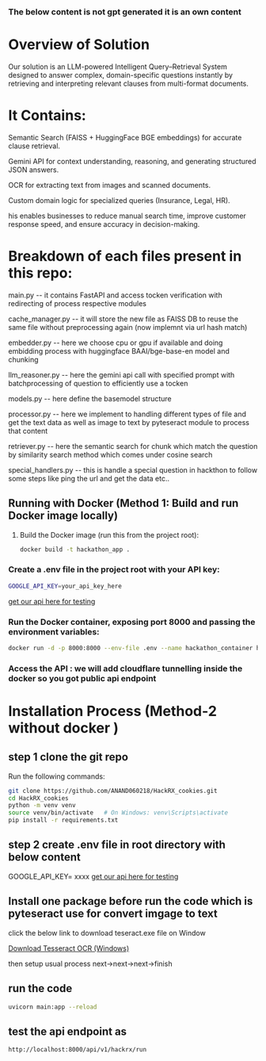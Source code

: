 ### The below content is not gpt generated it is an own content ###
# Overview of Solution 

Our solution is an LLM-powered Intelligent Query–Retrieval System designed to answer complex, domain-specific questions instantly by retrieving and interpreting relevant clauses from multi-format documents.

# It Contains: 

Semantic Search (FAISS + HuggingFace BGE embeddings) for accurate clause retrieval.

Gemini API for context understanding, reasoning, and generating structured JSON answers.

OCR for extracting text from images and scanned documents.

Custom domain logic for specialized queries (Insurance, Legal, HR).

his enables businesses to reduce manual search time, improve customer response speed, and ensure accuracy in decision-making.

# Breakdown of each files present in this repo:

main.py -- it contains FastAPI and access tocken verification with redirecting of process respective modules

cache_manager.py -- it will store the new file as FAISS DB  to reuse the same file without preprocessing again (now implemnt via url hash match)

embedder.py -- here we choose cpu or gpu if available and doing embidding process with huggingface BAAI/bge-base-en model and chunking

llm_reasoner.py -- here the gemini api call with specified prompt with batchprocessing of question to efficiently use a tocken

models.py -- here define the basemodel structure

processor.py -- here we implement to handling different types of file and get the text data as well as image to text by pyteseract module to process that content

retriever.py -- here the semantic search for chunk which match the question by similarity search method which comes under cosine search 

special_handlers.py -- this is handle a special question in hackthon to follow some steps like ping the url and get the data etc..

## Running with Docker (Method 1: Build and run Docker image locally)

1. Build the Docker image (run this from the project root):

   ```bash
   docker build -t hackathon_app .
   ```
### Create a .env file in the project root with your API key:

```bash
GOOGLE_API_KEY=your_api_key_here
```
[get our api here for testing](https://jumpshare.com/s/b5evX9uLEMaaUrkJAUH5)


### Run the Docker container, exposing port 8000 and passing the environment variables:

```bash
docker run -d -p 8000:8000 --env-file .env --name hackathon_container hackathon_app
```

### Access the API : we will add cloudflare tunnelling inside the docker so you got public api endpoint



# Installation Process (Method-2 without docker )

## step 1 clone the git repo
Run the following commands:

```bash
git clone https://github.com/ANAND060218/HackRX_cookies.git
cd HackRX_cookies
python -m venv venv
source venv/bin/activate   # On Windows: venv\Scripts\activate
pip install -r requirements.txt
```
## step 2 create .env file in root directory with below content 

GOOGLE_API_KEY= xxxx [get our api here for testing](https://jumpshare.com/s/b5evX9uLEMaaUrkJAUH5)

## Install one package before run the code which is pyteseract use for convert imgage to text 
click the below link to download teseract.exe file on Window 

[Download Tesseract OCR (Windows)](https://github.com/tesseract-ocr/tesseract/releases/download/5.5.0/tesseract-ocr-w64-setup-5.5.0.20241111.exe)

then setup usual process next->next->next->finish

## run the code 
``` bash
uvicorn main:app --reload
```
## test the api endpoint as 
    http://localhost:8000/api/v1/hackrx/run
